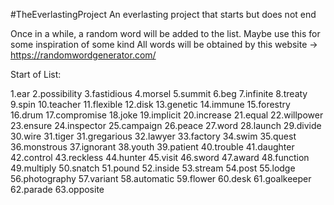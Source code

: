 #TheEverlastingProject
An everlasting project that starts but does not end

Once in a while, a random word will be added to the list. Maybe use this for some inspiration of some kind
All words will be obtained by this website -> https://randomwordgenerator.com/

Start of List:

1.ear
2.possibility
3.fastidious
4.morsel
5.summit
6.beg
7.infinite
8.treaty
9.spin
10.teacher
11.flexible
12.disk
13.genetic
14.immune
15.forestry
16.drum
17.compromise
18.joke
19.implicit
20.increase
21.equal
22.willpower
23.ensure
24.inspector
25.campaign
26.peace
27.word
28.launch
29.divide
30.wire
31.tiger
31.gregarious
32.lawyer
33.factory
34.swim
35.quest
36.monstrous
37.ignorant
38.youth
39.patient
40.trouble
41.daughter
42.control
43.reckless
44.hunter
45.visit
46.sword
47.award
48.function
49.multiply
50.snatch
51.pound
52.inside
53.stream
54.post
55.lodge
56.photography
57.variant
58.automatic
59.flower
60.desk
61.goalkeeper
62.parade
63.opposite
